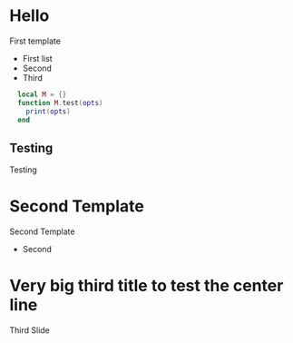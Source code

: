 # Hello

First template

- First list
- Second
- Third

```lua
  local M = {}
  function M.test(opts)
    print(opts)
  end
```

## Testing

Testing

# Second Template

Second Template

- Second

# Very big third title to test the center line

Third Slide
